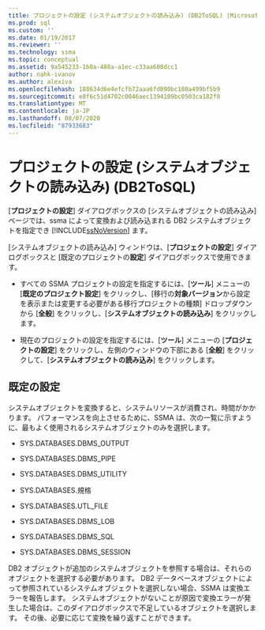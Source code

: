 ```yaml
---
title: プロジェクトの設定 (システムオブジェクトの読み込み) (DB2ToSQL) |Microsoft Docs
ms.prod: sql
ms.custom: ''
ms.date: 01/19/2017
ms.reviewer: ''
ms.technology: ssma
ms.topic: conceptual
ms.assetid: 9a545233-1b0a-488a-a1ec-c33aa608dcc1
author: nahk-ivanov
ms.author: alexiva
ms.openlocfilehash: 188634d6e4efcfb72aaa6fd890bc180a499bf5b9
ms.sourcegitcommit: e8f6c51d4702c0046aec1394109bc0503ca182f0
ms.translationtype: MT
ms.contentlocale: ja-JP
ms.lasthandoff: 08/07/2020
ms.locfileid: "87933683"
---
```

# <a name="project-settingsloading-system-objects-db2tosql"></a>プロジェクトの設定 (システムオブジェクトの読み込み) (DB2ToSQL)
[**プロジェクトの設定**] ダイアログボックスの [システムオブジェクトの読み込み] ページでは、ssma によって変換および読み込まれる DB2 システムオブジェクトを指定でき [!INCLUDE[ssNoVersion](../../includes/ssnoversion-md.md)] ます。  
  
[システムオブジェクトの読み込み] ウィンドウは、[**プロジェクトの設定**] ダイアログボックスと [既定のプロジェクトの**設定**] ダイアログボックスで使用できます。  
  
-   すべての SSMA プロジェクトの設定を指定するには、[**ツール**] メニューの [**既定のプロジェクト設定**] をクリックし、[移行の**対象バージョン**から設定を表示または変更する必要がある移行プロジェクトの種類] ドロップダウンから [**全般**] をクリックし、[**システムオブジェクトの読み込み**] をクリックします。  
  
-   現在のプロジェクトの設定を指定するには、[**ツール**] メニューの [**プロジェクトの設定**] をクリックし、左側のウィンドウの下部にある [**全般**] をクリックして、[**システムオブジェクトの読み込み**] をクリックします。  
  
## <a name="default-settings"></a>既定の設定  
システムオブジェクトを変換すると、システムリソースが消費され、時間がかかります。 パフォーマンスを向上させるために、SSMA は、次の一覧に示すように、最もよく使用されるシステムオブジェクトのみを選択します。  
  
-   SYS.DATABASES.DBMS_OUTPUT  
  
-   SYS.DATABASES.DBMS_PIPE  
  
-   SYS.DATABASES.DBMS_UTILITY  
  
-   SYS.DATABASES.規格  
  
-   SYS.DATABASES.UTL_FILE  
  
-   SYS.DATABASES.DBMS_LOB  
  
-   SYS.DATABASES.DBMS_SQL  
  
-   SYS.DATABASES.DBMS_SESSION  
  
DB2 オブジェクトが追加のシステムオブジェクトを参照する場合は、それらのオブジェクトを選択する必要があります。 DB2 データベースオブジェクトによって参照されているシステムオブジェクトを選択しない場合、SSMA は変換エラーを報告します。 システムオブジェクトがないことが原因で変換エラーが発生した場合は、このダイアログボックスで不足しているオブジェクトを選択します。 その後、必要に応じて変換を繰り返すことができます。  
  

